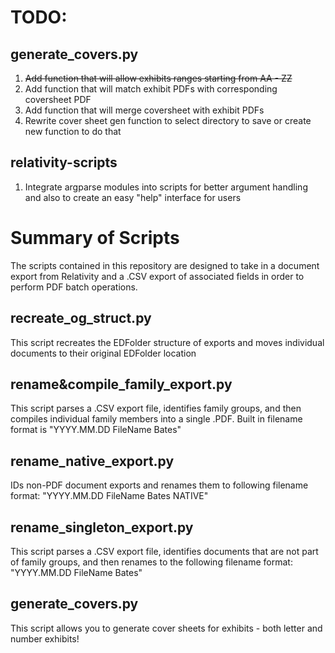# TODO:

## generate_covers.py

1. ~~Add function that will allow exhibits ranges starting from AA - ZZ~~
2. Add function that will match exhibit PDFs with corresponding coversheet PDF
3. Add function that will merge coversheet with exhibit PDFs
4. Rewrite cover sheet gen function to select directory to save or create new function to do that

## relativity-scripts
1. Integrate argparse modules into scripts for better argument handling and also to create an easy "help" interface for users
  
# Summary of Scripts
The scripts contained in this repository are designed to take in a document export from Relativity and a .CSV export of associated fields in order to perform PDF batch operations.

## recreate_og_struct.py
This script recreates the EDFolder structure of exports and moves individual documents to their original EDFolder location

## rename&compile_family_export.py
This script parses a .CSV export file, identifies family groups, and then compiles individual family members into a single .PDF. Built in filename format is "YYYY.MM.DD FileName Bates"

## rename_native_export.py
IDs non-PDF document exports and renames them to following filename format: "YYYY.MM.DD FileName Bates NATIVE"

## rename_singleton_export.py
This script parses a .CSV export file, identifies documents that are not part of family groups, and then renames to the following filename format: "YYYY.MM.DD FileName Bates"

## generate_covers.py
This script allows you to generate cover sheets for exhibits - both letter and number exhibits!
